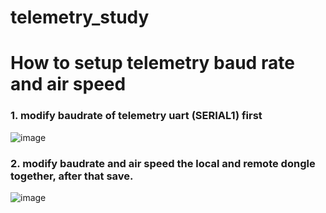 # telemetry_study

# How to setup telemetry baud rate and air speed

### 1. modify baudrate of telemetry uart (SERIAL1) first
![image](https://user-images.githubusercontent.com/18157118/226861254-a8e116f2-3233-415b-aa33-91d3bb6ba7f4.png)


### 2. modify baudrate and air speed the local and remote dongle together, after that save.
![image](https://user-images.githubusercontent.com/18157118/226861342-021ecfff-eced-4510-89d9-22c617a610ce.png)

